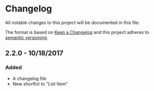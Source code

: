 # Changelog
All notable changes to this project will be documented in this file.

The format is based on [Keep a Changelog](http://keepachangelog.com/en/1.0.0/)
and this project adheres to [semantic versioning](http://semver.org/spec/v2.0.0.html).

## 2.2.0 - 10/18/2017
### Added
- A changelog file
- New shortfut to "List Item"